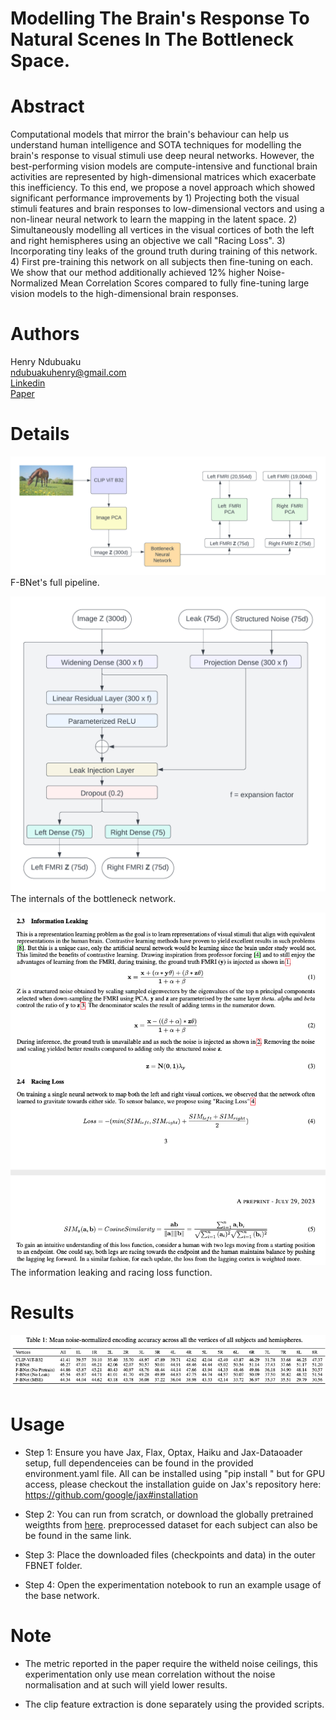 # Modelling The Brain's Response To Natural Scenes In The Bottleneck Space.

# Abstract 
Computational models that mirror the brain's behaviour can help us understand human intelligence and SOTA techniques for modelling the brain's response to visual stimuli use deep neural networks. However, the best-performing vision models are compute-intensive and functional brain activities are represented by high-dimensional matrices which exacerbate this inefficiency. To this end, we propose a novel approach which showed significant performance improvements by 1) Projecting both the visual stimuli features and brain responses to low-dimensional vectors and using a non-linear neural network to learn the mapping in the latent space. 2) Simultaneously modelling all vertices in the visual cortices of both the left and right hemispheres using an objective we call "Racing Loss". 3) Incorporating tiny leaks of the ground truth during training of this network. 4) First pre-training this network on all subjects then fine-tuning on each. We show that our method additionally achieved 12% higher Noise-Normalized Mean Correlation Scores compared to fully fine-tuning large vision models to the high-dimensional brain responses.

# Authors
Henry Ndubuaku\
ndubuakuhenry@gmail.com\
[Linkedin](https://www.linkedin.com/in/henry-ndubuaku-7b6350b8/)\
[Paper](https://www.linkedin.com/in/henry-ndubuaku-7b6350b8/)

# Details
![Alt text](/images/bottleneck.png "Diagram")
F-BNet's full pipeline.

![Alt text](/images/network.png "Diagram")
The internals of the bottleneck network.

![Alt text](/images/equations.png "Diagram")
The information leaking and racing loss function.

# Results
![Alt text](/images/scores.png "Diagram")

# Usage
* Step 1: Ensure you have Jax, Flax, Optax, Haiku and Jax-Dataoader setup, full dependenceies can be found in the provided environment.yaml file. All can be installed using "pip install <package-name>" but for GPU access, please checkout the installation guide on Jax's repository here: https://github.com/google/jax#installation

* Step 2: You can run from scratch, or download the globally pretrained weigthts from [here](https://drive.google.com/drive/folders/1iMnx18nGSaqKTVeeTGidWru2bFt6ZBK0?usp=sharing). preprocessed dataset for each subject can also be be found in the same link.

* Step 3: Place the downloaded files (checkpoints and data) in the outer FBNET folder.

* Step 4: Open the experimentation notebook to run an example usage of the base network.

# Note
* The metric reported in the paper require the witheld noise ceilings, this experimentation only use mean correlation without the noise normalisation and at such will yield lower results.

* The clip feature extraction is done separately using the provided scripts.
